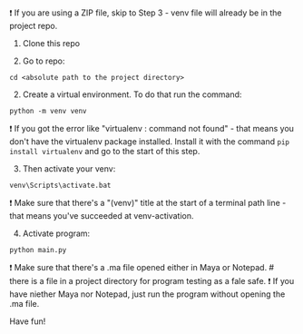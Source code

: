 :exclamation: If you are using a ZIP file, skip to Step 3 - venv file will already be in the project repo.

1. Clone this repo

2. Go to repo: 

```
cd <absolute path to the project directory>
```

2. Create a virtual environment. To do that run the command:

```
python -m venv venv   
```

:exclamation: If you got the error like "virtualenv : command not found" - that means you don't have the virtualenv package installed. Install it with the command `pip install virtualenv` and go to the start of this step.

3. Then activate your venv:

```
venv\Scripts\activate.bat 
```

:exclamation: Make sure that there's a "(venv)" title at the start of a terminal path line - that means you've succeeded at venv-activation.

4. Activate program:

```
python main.py 
```

:exclamation: Make sure that there's a .ma file opened either in Maya or Notepad. # there is a file in a project directory for program testing as a fale safe. 
:exclamation: If you have niether Maya nor Notepad, just run the program without opening the .ma file.

Have fun!
